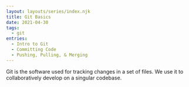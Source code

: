 ```yaml
---
layout: layouts/series/index.njk
title: Git Basics
date: 2021-04-30
tags:
  - git
entries:
  - Intro to Git
  - Committing Code
  - Pushing, Pulling, & Merging
---
```


Git is the software used for tracking changes in a set of files. We use it to collaboratively develop on a singular codebase.
